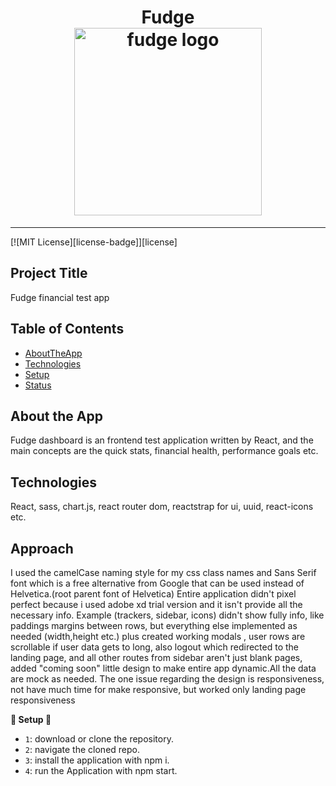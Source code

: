<h1 align="center">
  Fudge 
  <br>
  <img src="https://w7.pngwing.com/pngs/417/38/png-transparent-expense-management-finance-budget-android.png" alt="fudge logo" title="fudge logo" width="300">
  <br>
</h1>


<hr />

[![MIT License][license-badge]][license]


## Project Title

Fudge financial test app

## Table of Contents

<!-- START doctoc generated TOC please keep comment here to allow auto update -->
<!-- DON'T EDIT THIS SECTION, INSTEAD RE-RUN doctoc TO UPDATE -->

- [AboutTheApp](#AboutTheApp)
- [Technologies](#Technologies)
- [Setup](#setup)
- [Status](#status)


## About the App

Fudge dashboard is an frontend test application written by React, and the main concepts are the quick stats, financial health, performance goals etc.

## Technologies

React, sass, chart.js, react router dom, reactstrap for ui, uuid, react-icons etc.

## Approach

I used the camelCase naming style for my css class names and Sans Serif font which is a free alternative from Google that can be used instead of Helvetica.(root parent font of Helvetica)
Entire application didn't pixel perfect because i used adobe xd trial version and it isn't provide all the necessary info. Example (trackers, sidebar, icons) didn't show fully info, like paddings margins between rows, but everything else implemented as needed (width,height etc.) plus created working modals , user rows are scrollable if user data gets to long, also logout which redirected to the landing page, and all other routes from sidebar aren't just blank pages, added "coming soon" little design to make entire app dynamic.All the data are mock as needed. The one issue regarding the design is responsiveness, not have much time for make responsive, but worked only landing page responsiveness



**🚨 Setup 🚨**

- `1`: download or clone the repository.
- `2`: navigate the cloned repo.
- `3`: install the application with npm i.
- `4`: run the Application with npm start.